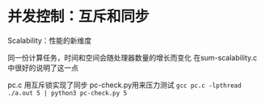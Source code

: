 # 并发控制：互斥和同步

Scalability：性能的新维度

同一份计算任务，时间和空间会随处理器数量的增长而变化
在sum-scalability.c中很好的说明了这一点

pc.c 用互斥锁实现了同步
pc-check.py用来压力测试
`gcc pc.c -lpthread`
`./a.out 5 | python3 pc-check.py 5`
